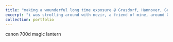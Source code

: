 ```yaml
---
title: "making a wounderful long time exposure @ Grasdorf, Hannover, Germany"
excerpt: "i was strolling around with nezir, a friend of mine, around Grasdorf, Hannover, Germany. it was wonderfulShort description of portfolio item number 1<br/><img src='/images/long time exposure.png' width='200'>"
collection: portfolio
---
```


canon 700d 
magic lantern
